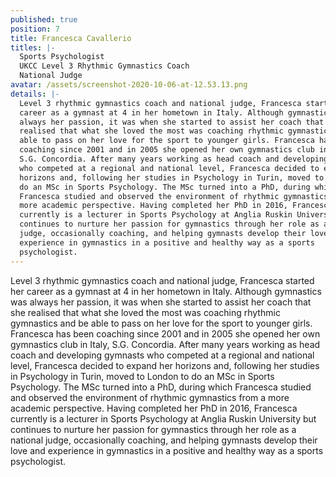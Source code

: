 ```yaml
---
published: true
position: 7
title: Francesca Cavallerio
titles: |-
  Sports Psychologist
  UKCC Level 3 Rhythmic Gymnastics Coach
  National Judge
avatar: /assets/screenshot-2020-10-06-at-12.53.13.png
details: |-
  Level 3 rhythmic gymnastics coach and national judge, Francesca started her
  career as a gymnast at 4 in her hometown in Italy. Although gymnastics was
  always her passion, it was when she started to assist her coach that she
  realised that what she loved the most was coaching rhythmic gymnastics and be
  able to pass on her love for the sport to younger girls. Francesca has been
  coaching since 2001 and in 2005 she opened her own gymnastics club in Italy,
  S.G. Concordia. After many years working as head coach and developing gymnasts
  who competed at a regional and national level, Francesca decided to expand her
  horizons and, following her studies in Psychology in Turin, moved to London to
  do an MSc in Sports Psychology. The MSc turned into a PhD, during which
  Francesca studied and observed the environment of rhythmic gymnastics from a
  more academic perspective. Having completed her PhD in 2016, Francesca
  currently is a lecturer in Sports Psychology at Anglia Ruskin University but
  continues to nurture her passion for gymnastics through her role as a national
  judge, occasionally coaching, and helping gymnasts develop their love and
  experience in gymnastics in a positive and healthy way as a sports
  psychologist.
---
```

Level 3 rhythmic gymnastics coach and national judge, Francesca started her
career as a gymnast at 4 in her hometown in Italy. Although gymnastics was
always her passion, it was when she started to assist her coach that she
realised that what she loved the most was coaching rhythmic gymnastics and be
able to pass on her love for the sport to younger girls. Francesca has been
coaching since 2001 and in 2005 she opened her own gymnastics club in Italy,
S.G. Concordia. After many years working as head coach and developing gymnasts
who competed at a regional and national level, Francesca decided to expand her
horizons and, following her studies in Psychology in Turin, moved to London to
do an MSc in Sports Psychology. The MSc turned into a PhD, during which
Francesca studied and observed the environment of rhythmic gymnastics from a
more academic perspective. Having completed her PhD in 2016, Francesca
currently is a lecturer in Sports Psychology at Anglia Ruskin University but
continues to nurture her passion for gymnastics through her role as a national
judge, occasionally coaching, and helping gymnasts develop their love and
experience in gymnastics in a positive and healthy way as a sports
psychologist.